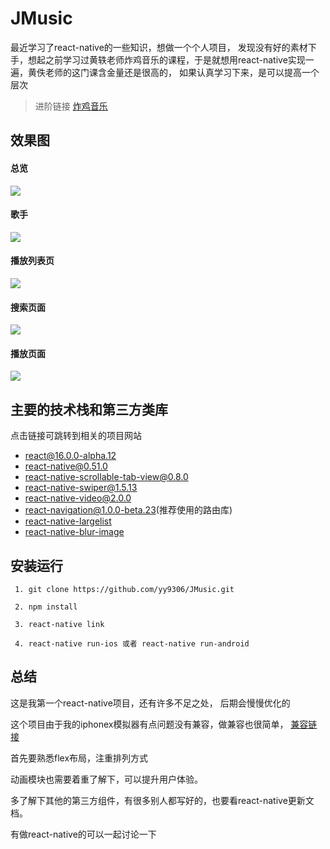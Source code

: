 
# JMusic

最近学习了react-native的一些知识，想做一个个人项目， 发现没有好的素材下手，想起之前学习过黄轶老师炸鸡音乐的课程，于是就想用react-native实现一遍，黄佚老师的这门课含金量还是很高的， 如果认真学习下来，是可以提高一个层次

 >  进阶链接 [炸鸡音乐](https://coding.imooc.com/class/107.html)

## 效果图

#### 总览

![](./display/QQ20180202-154624-HD.gif)

#### 歌手

![](./display/QQ20180202-154832-HD.gif)

#### 播放列表页

![](./display/QQ20180202-155110-HD.gif)

#### 搜索页面

![](./display/QQ20180202-160432-HD.gif)

#### 播放页面

![](./display/QQ20180202-155802-HD.gif)

## 主要的技术栈和第三方类库

点击链接可跳转到相关的项目网站
- [react@16.0.0-alpha.12](https://reactjs.org/)
- [react-native@0.51.0](https://github.com/facebook/react-native)
- [react-native-scrollable-tab-view@0.8.0](https://github.com/skv-headless/react-native-scrollable-tab-view)
- [react-native-swiper@1.5.13](https://github.com/leecade/react-native-swiper)
- [react-native-video@2.0.0](https://github.com/react-native-community/react-native-video)
- [react-navigation@1.0.0-beta.23](https://github.com/react-navigation/react-navigation)(推荐使用的路由库)
- [react-native-largelist](https://github.com/bolan9999/react-native-largelist)
- [react-native-blur-image](https://github.com/DylanVann/react-native-blur-image)

## 安装运行

```
 1. git clone https://github.com/yy9306/JMusic.git

 2. npm install

 3. react-native link

 4. react-native run-ios 或者 react-native run-android

```

## 总结

这是我第一个react-native项目，还有许多不足之处， 后期会慢慢优化的

这个项目由于我的iphonex模拟器有点问题没有兼容，做兼容也很简单， [兼容链接](https://github.com/yy9306/react-native-iphone-x-helper)

首先要熟悉flex布局，注重排列方式

动画模块也需要着重了解下，可以提升用户体验。

多了解下其他的第三方组件，有很多别人都写好的，也要看react-native更新文档。

有做react-native的可以一起讨论一下
